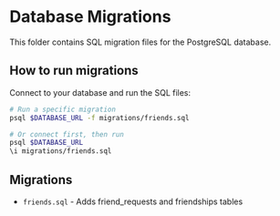 # Database Migrations

This folder contains SQL migration files for the PostgreSQL database.

## How to run migrations

Connect to your database and run the SQL files:

```bash
# Run a specific migration
psql $DATABASE_URL -f migrations/friends.sql

# Or connect first, then run
psql $DATABASE_URL
\i migrations/friends.sql
```

## Migrations

- `friends.sql` - Adds friend_requests and friendships tables

